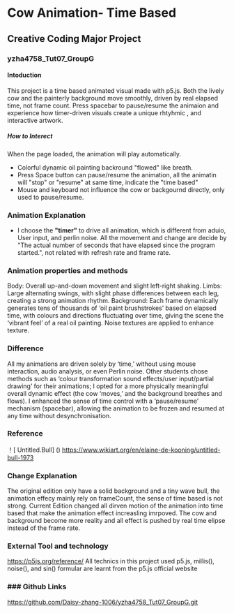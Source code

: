 # Cow Animation- Time Based
## Creative Coding Major Project
### yzha4758_Tut07_GroupG
#### Intoduction
This project is a time based animated visual made with p5.js. Both the lively cow and the painterly background move smoothly, driven by real elapsed time, not frame count. Press spacebar to pause/resume the animaion and experience how timer-driven visuals create a unique rhtyhmic , and interactive artwork.
##### How to Interect
When the page loaded, the animation will play automatically.
- Colorful dynamic oil painting backround "flowed" like breath.
- Press Space button can pause/resume the animation, all the animatin will "stop" or "resume" at same time, indicate the "time based"
- Mouse and keyboard not influence the cow or backgournd directly, only used to pause/resume.

### Animation Explanation
- I choose the **"timer"** to drive all animation, which is different from aduio, User input, and perlin noise. All the movement and change are decide by "The actual number of seconds that have elapsed since the program started.", not related with refresh rate and frame rate.

### Animation properties and methods
Body: Overall up-and-down movement and slight left-right shaking.
Limbs: Large alternating swings, with slight phase differences between each leg, creating a strong animation rhythm.
Background:
Each frame dynamically generates tens of thousands of ‘oil paint brushstrokes’ based on elapsed time, with colours and directions fluctuating over time, giving the scene the ‘vibrant feel’ of a real oil painting.
Noise textures are applied to enhance texture.

### Difference 
All my animations are driven solely by ‘time,’ without using mouse interaction, audio analysis, or even Perlin noise.
Other students chose methods such as ‘colour transformation sound effects/user input/partial drawing’ for their animations; I opted for a more physically meaningful overall dynamic effect (the cow ‘moves,’ and the background breathes and flows).
I enhanced the sense of time control with a ‘pause/resume’ mechanism (spacebar), allowing the animation to be frozen and resumed at any time without desynchronisation.
### Reference
！[ Untitled.Bull] ()
https://www.wikiart.org/en/elaine-de-kooning/untitled-bull-1973

### Change Explanation
The original edition only have a solid background and a tiny wave bull, the animation effecy mainly rely on frameCount, the sense of time based is not strong.
Current Edition changed all dirven motion of the animation into time based that make the animation effect increasling imrpoved. The cow and background become more reality and all effect is pushed by real time elipse instead of the frame rate.

### External Tool and technology
https://p5js.org/reference/
All technics in this project used p5.js, millis(), noise(), and sin() formular are learnt from the p5.js official website 

### ### Github Links
https://github.com/Daisy-zhang-1006/yzha4758_Tut07_GroupG.git

